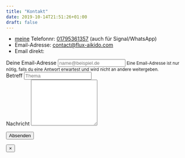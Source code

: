 ```yaml
---
title: "Kontakt"
date: 2019-10-14T21:51:26+01:00
draft: false
---
```


[//]: # (<div>)

[//]: # (    meine&#40;/Stephans&#41; Telefonnr: <a href="tel:00491795361357">01795361357</a> &#40;auf für Signal/WhatsApp&#41;)

[//]: # (    <br>Alternativ schickt eine Email an <a href="mailto:contact@flux-aikido.com">contact@flux-aikido.com</a> per Emailprogramm)

[//]: # (    <br>oder hiermit:)

[//]: # (</div>)

<ul>
  <li><a href="/about/teachers/">meine</a> Telefonnr: <a href="tel:00491795361357">01795361357</a> (auch für Signal/WhatsApp)</li>
  <li>Email-Adresse: <a href="mailto:contact@flux-aikido.com">contact@flux-aikido.com</a></li>
  <li>Email direkt:</li>
</ul>

<form class="mb-5" id="contact-form">
  <div class="form-group">
    <label for="senderEmailId" style="width: 400px">Deine Email-Adresse</label>
    <input type="email" class="form-control" id="senderEmailId" placeholder="name@beispiel.de" name="senderEmail">
    <small id="emailHelp" class="form-text text-muted">Eine Email-Adresse ist nur nötig, falls du eine Antwort erwartest und wird nicht an andere weitergeben.</small>
  </div>

  <div class="form-group">
    <label for="subjectId" data-width="50%">Betreff</label>
    <input type="text" class="form-control" id="subjectId" placeholder="Thema" name="subject">
  </div>

  <div class="form-group">
    <label for="messageId">Nachricht</label>
    <textarea class="form-control" id="messageId" rows="8" name="message"></textarea>
  </div>

  <input type="hidden" name="receiverName" value="dojo">

  <span id="contactAlertParent"></span>

  <button type="submit" id="contactButtonId" class="btn btn-primary">Absenden</button>
</form>

<div class="alert alert-info alert-dismissible fade show">
    <button type="button" class="close" data-dismiss="alert">&times;</button>
</div>
